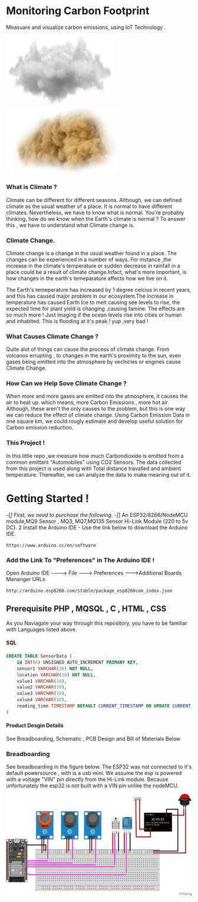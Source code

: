 # Monitoring Carbon Footprint
Measuare and visualize carbon emissions, using IoT Technology .

<img src="Images/cloud.png" width = 290 height=190> <img src ="Images/cloud2.png" width =300 heigh=190>

### What is Climate ?
Climate can be different for different seasons. Although, we can defined climate as the usual weather of a place. It is normal to have different climates. Nevertheless, we have to know what is normal. You're probably thinking, how do we know when the Earth's climate is normal ? To answer this , we have to understand what Climate change is.

### Climate Change.
Climate change is a change in the usual weather found in a place. The changes can be experienced in a number of ways. For instance ,the increase in the climate's temperature or 
sudden decrease in rainfall in a place could be a result of climate change.Infact, what's more important, is how changes in the earth's temeparature affects how we live on it. 

The Earth's temeperature has increased by 1 degree celcius in recent years, and this has caused major problem in our ecosystem.The increase in temperature has caused Earth Ice to melt  causing see levels to rise, the expected time for plant yield is changing ,causing famine. The effects are so much more !
Just imaging if the ocean levels rise into cities or human and inhabited. This is flooding at it's peak ! yup ,very bad !

### What Causes Climate Change ?
Quite alot of things can cause the process of climate change. From volcanos errupting , to changes in the earth's proximity to the sun, even gases being emitted into the atmosphere by vechicles or engines cause Climate Change.

### How Can we Help Sove Climate Change ?
When more and more gases are emitted into the atmosphere, it causes the air to heat up. which means, more Carbon Emissions , more hot air. 
Although, these aren't the only causes to the problem, but this is one way we can reduce the effect of climate change.
Using Carbon Emission Data in one square km, we could rougly estimate and develop useful solution for Carbon emission reduction. 

### This Project !
In this little repo ,we measure how much Carbondioxide is emitted from a common emittant "Automobiles" using CO2 Sensors. The data collected from this project
is used along with Total distance travalled 
and ambient temperature. Thereafter, we can analyze the data to make meaning out of it.







# Getting Started !


-[_] First, we need to purchase the following. 
-[_] An ESP32/8266/NodeMCU module,MQ9 Sensor , MQ3, MQ7,MQ135 Sensor Hi-Link Module (220 to 5v DC).
2 Install the Arduino IDE - Use the link below to download the Arduino IDE.



```
https://www.arduino.cc/en/software
```
### Add the Link To "Preferences" in The Arduino IDE !
Open Arduino IDE ----> File ---> Preferences --->Additional Boards Mananger URLs

```
http://arduino.esp8266.com/stable/package_esp8266com_index.json
```
## Prerequisite PHP , MQSQL , C , HTML , CSS
As you Naviagate your way through this repository, you have to be familiar with Languages listed above.

#### SQL
```SQL
CREATE TABLE SensorData (
    id INT(6) UNSIGNED AUTO_INCREMENT PRIMARY KEY,
    sensor1 VARCHAR(30) NOT NULL,
    location VARCHAR(30) NOT NULL,
    value1 VARCHAR(10),
    value2 VARCHAR(10),
    value3 VARCHAR(10),
    value4 VARCHAR(10),
    reading_time TIMESTAMP DEFAULT CURRENT_TIMESTAMP ON UPDATE CURRENT_TIMESTAMP
)
```
#### Product Desgin Details
See Breadboarding, Schematic , PCB Design and Bill of Materials Below


### Breadboarding
See breadboarding in the figure below. The ESP32 was not connected to it's default powersource , with is a usb mini. 
We assume the esp is powered with a voltage "VIN" pin directly from the Hi-Link module. Because unfortunately the esp32 
is not built with a VIN pin unlike the nodeMCU.

<img src="Images/Breadboarding.png" width = 522 height= 276> 